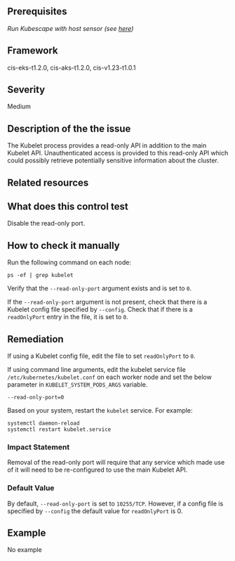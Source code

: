 ## Prerequisites
 *Run Kubescape with host sensor (see [here](https://hub.armo.cloud/docs/host-sensor))*
 
## Framework
cis-eks-t1.2.0, cis-aks-t1.2.0, cis-v1.23-t1.0.1
 
## Severity
Medium

## Description of the the issue
The Kubelet process provides a read-only API in addition to the main Kubelet API. Unauthenticated access is provided to this read-only API which could possibly retrieve potentially sensitive information about the cluster.
 
## Related resources

 
## What does this control test
Disable the read-only port.
 
## How to check it manually
Run the following command on each node:

 
```
ps -ef | grep kubelet

```
 Verify that the `--read-only-port` argument exists and is set to `0`.

 If the `--read-only-port` argument is not present, check that there is a Kubelet config file specified by `--config`. Check that if there is a `readOnlyPort` entry in the file, it is set to `0`.
## Remediation
If using a Kubelet config file, edit the file to set `readOnlyPort` to `0`.

 If using command line arguments, edit the kubelet service file `/etc/kubernetes/kubelet.conf` on each worker node and set the below parameter in `KUBELET_SYSTEM_PODS_ARGS` variable.

 
```
--read-only-port=0

```
 Based on your system, restart the `kubelet` service. For example:

 
```
systemctl daemon-reload
systemctl restart kubelet.service

```
 
### Impact Statement
Removal of the read-only port will require that any service which made use of it will need to be re-configured to use the main Kubelet API.
### Default Value
By default, `--read-only-port` is set to `10255/TCP`. However, if a config file is specified by `--config` the default value for `readOnlyPort` is 0.
## Example
No example
